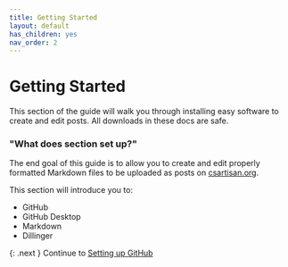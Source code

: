 ```yaml
---
title: Getting Started
layout: default
has_children: yes
nav_order: 2
---
```


# Getting Started

This section of the guide will walk you through installing easy software to create and edit posts. All downloads in these docs are safe. 



### "What does section set up?"
The end goal of this guide is to allow you to create and edit properly formatted Markdown files to be uploaded as posts on [csartisan.org](https://csartisan.org).

This section will introduce you to:

- GitHub
- GitHub Desktop
- Markdown
- Dillinger

{: .next } 
Continue to [Setting up GitHub](github)
